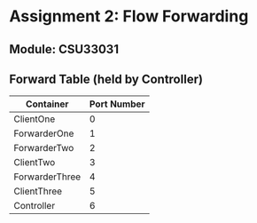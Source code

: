 # Assignment 2: Flow Forwarding
## Module: CSU33031


## Forward Table (held by Controller)

   Container    |  Port Number
--------------- | -------------
ClientOne       |      0
ForwarderOne    |      1
ForwarderTwo    |      2
ClientTwo       |      3
ForwarderThree  |      4
ClientThree     |      5
Controller      |      6
